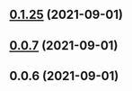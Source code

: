 ## [0.1.25](https://github.com/breezefeng/ZERO-UI/compare/v0.0.2...v0.1.25) (2021-09-01)



## [0.0.7](https://github.com/breezefeng/ZERO-UI/compare/v0.0.6...v0.0.7) (2021-09-01)



## 0.0.6 (2021-09-01)



